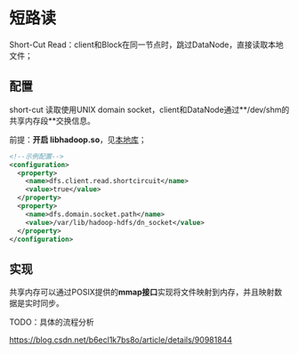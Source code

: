 # 短路读

Short-Cut Read：client和Block在同一节点时，跳过DataNode，直接读取本地文件；



## 配置

short-cut 读取使用UNIX domain socket，client和DataNode通过**/dev/shm的共享内存段**交换信息。

前提：**开启 libhadoop.so**，见[本地库](native_libraries.md)；

```xml
<!--示例配置-->
<configuration>
  <property>
    <name>dfs.client.read.shortcircuit</name>
    <value>true</value>
  </property>
  <property>
    <name>dfs.domain.socket.path</name>
    <value>/var/lib/hadoop-hdfs/dn_socket</value>
  </property>
</configuration>
```



## 实现

共享内存可以通过POSIX提供的**mmap接口**实现将文件映射到内存，并且映射数据是实时同步。



TODO：具体的流程分析

https://blog.csdn.net/b6ecl1k7bs8o/article/details/90981844

